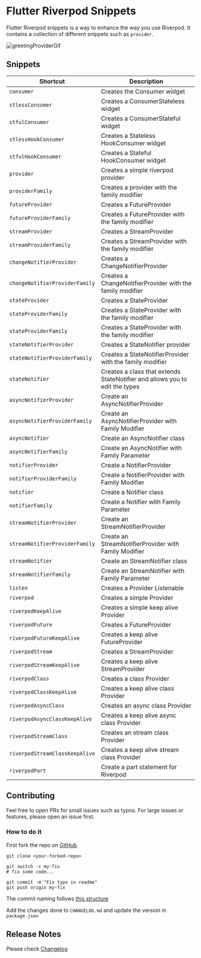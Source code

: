# Flutter Riverpod Snippets

Flutter Riverpod snippets is a way to enhance the way you use Riverpod. It contains a collection of different
snippets such as `provider`.

![greetingProviderGif](https://github.com/RobertBrunhage/flutter-riverpod-snippets/raw/HEAD/gifs/greetingProvider.gif)

## Snippets

| Shortcut                       | Description                                                                 |
| ------------------------------ | --------------------------------------------------------------------------- |
| `consumer`                     | Creates the Consumer widget                                                 |
| `stlessConsumer`               | Creates a ConsumerStateless widget                                          |
| `stfulConsumer`                | Creates a ConsumerStateful widget                                           |
| `stlessHookConsumer`           | Creates a Stateless HookConsumer widget                                     |
| `stfulHookConsumer`            | Creates a Stateful HookConsumer widget                                      |
| `provider`                     | Creates a simple riverpod provider                                          |
| `providerFamily`               | Creates a provider with the family modifier                                 |
| `futureProvider`               | Creates a FutureProvider                                                    |
| `futureProviderFamily`         | Creates a FutureProvider with the family modifier                           |
| `streamProvider`               | Creates a StreamProvider                                                    |
| `streamProviderFamily`         | Creates a StreamProvider with the family modifier                           |
| `changeNotifierProvider`       | Creates a ChangeNotifierProvider                                            |
| `changeNotifierProviderFamily` | Creates a ChangeNotifierProvider with the family modifier                   |
| `stateProvider`                | Creates a StateProvider                                                     |
| `stateProviderFamily`          | Creates a StateProvider with the family modifier                            |
| `stateProviderFamily`          | Creates a StateProvider with the family modifier                            |
| `stateNotifierProvider`        | Creates a StateNotifier provider                                            |
| `stateNotifierProviderFamily`  | Creates a StateNotifierProvider with the family modifier                    |
| `stateNotifier`                | Creates a class that extends StateNotifier and allows you to edit the types |
| `asyncNotifierProvider`        | Create an AsyncNotifierProvider                                             |
| `asyncNotifierProviderFamily`  | Create an AsyncNotifierProvider with Family Modifier                        |
| `asyncNotifier`                | Create an AsyncNotifier class                                               |
| `asyncNotifierFamily`          | Create an AsyncNotifier with Family Parameter                               |
| `notifierProvider`             | Create a NotifierProvider                                                   |
| `notifierProviderFamily`       | Create a NotifierProvider with Family Modifier                              |
| `notifier`                     | Create a Notifier class                                                     |
| `notifierFamily`               | Create a Notifier with Family Parameter                                     |
| `streamNotifierProvider`        | Create an StreamNotifierProvider                                           |
| `streamNotifierProviderFamily`  | Create an StreamNotifierProvider with Family Modifier                      |
| `streamNotifier`                | Create an StreamNotifier class                                             |
| `streamNotifierFamily`          | Create an StreamNotifier with Family Parameter                             |
| `listen`                       | Creates a Provider Listenable                                               |
| `riverpod`                     | Creates a simple Provider                                                   |
| `riverpodKeepAlive`            | Creates a simple keep alive Provider                                        |
| `riverpodFuture`               | Creates a FutureProvider                                                    |
| `riverpodFutureKeepAlive`      | Creates a keep alive FutureProvider                                         |
| `riverpodStream`               | Creates a StreamProvider                                                    |
| `riverpodStreamKeepAlive`      | Creates a keep alive StreamProvider                                         |
| `riverpodClass`                | Creates a class Provider                                                    |
| `riverpodClassKeepAlive`       | Creates a keep alive class Provider                                         |
| `riverpodAsyncClass`           | Creates an async class Provider                                             |
| `riverpodAsyncClassKeepAlive`  | Creates a keep alive async class Provider                                   |
| `riverpodStreamClass`           | Creates an stream class Provider                                           |
| `riverpodStreamClassKeepAlive`  | Creates a keep alive stream class Provider                                 |
| `riverpodPart`                 | Create a part statement for Riverpod                                        |

## Contributing
Feel free to open PRs for small issues such as typos. For large issues or features, please open an issue first.

### How to do it
First fork the repo on [GitHub](https://github.com/RobertBrunhage/flutter-riverpod-snippets).
```
git clone <your-forked-repo>

git switch -c my-fix
# fix some code...

git commit -m "Fix typo in readme"
git push origin my-fix
```

The commit naming follows [this structure](https://chris.beams.io/posts/git-commit/)

Add the changes done to `CHANGELOG.md` and update the version in `package.json`

## Release Notes

Please check [Changelog](https://github.com/RobertBrunhage/flutter-riverpod-snippets/blob/HEAD/CHANGELOG.md)
